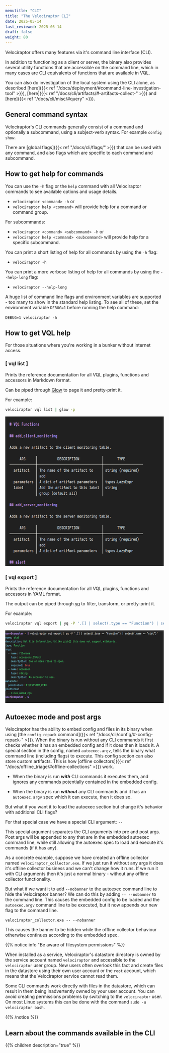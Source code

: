 ```yaml
---
menutitle: "CLI"
title: "The Velociraptor CLI"
date: 2025-05-14
last_reviewed: 2025-05-14
draft: false
weight: 80
---
```


Velociraptor offers many features via it's command line interface (CLI).

In addition to functioning as a client or server, the binary also provides
several utility functions that are accessible on the command line, which in many
cases are CLI equivalents of functions that are available in VQL.

You can also do investigation of the local system using the CLI alone, as
described [here]({{< ref "/docs/deployment/#command-line-investigation-tool" >}}),
[here]({{< ref "/docs/cli/artifacts/#-artifacts-collect-" >}}) and
[here]({{< ref "/docs/cli/misc/#query" >}}).

## General command syntax

Velociraptor's CLI commands generally consist of a command and optionally a
subcommand, using a subject-verb syntax. For example `config show`.

There are [global flags]({{< ref "/docs/cli/flags/" >}}) that can be used with
any command, and also flags which are specific to each command and
subcommand.

## How to get help for commands

You can use the `-h` flag or the `help` command with all Velociraptor commands
to see available options and usage details.

- `velociraptor <command> -h` or
- `velociraptor help <command>`
will provide help for a command or command group.

For subcommands:

- `velociraptor <command> <subcommand> -h` or
- `velociraptor help <command> <subcommand>`
will provide help for a specific subcommand.

You can print a short listing of help for all commands by using the `-h`
flag:
- `velociraptor -h`

You can print a more verbose listing of help for all commands by using the
`--help-long` flag:
- `velociraptor --help-long`

A huge list of command line flags and environment variables are supported - too
many to show in the standard help listing. To see all of these, set the
environment variable `DEBUG=1` before running the help command:

`DEBUG=1 velociraptor -h`

## How to get VQL help

For those situations where you're working in a bunker without internet access.

### [ vql list ]

Prints the reference documentation for all VQL plugins, functions and accessors
in Markdown format.

Can be piped through [Glow](https://github.com/charmbracelet/glow) to page it
and pretty-print it.

For example:

```sh
velociraptor vql list | glow -p
```
![](glow.png)

### [ vql export ]

Prints the reference documentation for all VQL plugins, functions and accessors
in YAML format.

The output can be piped through [yq](https://github.com/mikefarah/yq) to filter,
transform, or pretty-print it.

For example:

```sh
velociraptor vql export | yq -P '.[] | select(.type == "Function") | select(.name == "stat")'
```
![](yq.png)

## Autoexec mode and post args

Velociraptor has the ability to embed config and files in its binary when using
[the `config repack` command]({{< ref "/docs/cli/config/#-config-repack-" >}}).
When the binary is run without any CLI commands it first checks whether it has
an embedded config and if it does then it loads it. A special section in the
config, named `autoexec.argv`, tells the binary what command line (including
flags) to execute. This config section can also store custom artifacts.
This is how [offline collectors]({{< ref "/docs/offline_triage/#offline-collections" >}})
work.

- When the binary is run ***with*** CLI commands it executes them, and ignores any
  commands potentially contained in the embedded config.

- When the binary is run ***without*** any CLI commands and it has an
`autoexec.argv` spec which it can execute, then it does so.

But what if you want it to load the autoexec section but change it's behavior
with additional CLI flags?

For that special case we have a special CLI argument: `--`

This special argument separates the CLI arguments into pre and post args. Post
args will be appended to any that are in the embedded autoexec command line,
while still allowing the autoexec spec to load and execute it's commands (if it
has any).

As a concrete example, suppose we have created an offline collector named
`velociraptor_collector.exe`. If we just run it without any args it does it's
offline collector business and we can't change how it runs. If we run it with
CLI arguments then it's just a normal binary - without any offline collector
functionality.

But what if we want it to add `--nobanner` to the autoexec command line to hide
the Velociraptor banner? We can do this by adding `-- --nobanner` to the command
line. This causes the embedded config to be loaded and the `autoexec.argv`
command line to be executed, but it now appends our new flag to the command
line.

```text
velociraptor_collector.exe -- --nobanner
```

This causes the banner to be hidden while the offline collector behaviour
otherwise continues according to the embedded spec.

{{% notice info "Be aware of filesystem permissions" %}}

When installed as a service, Velociraptor's datastore directory is owned by the
service account named `velociraptor` and accessible to the `velociraptor` user
group. New users often overlook this fact and create files in the datastore
using their own user account or the `root` account, which means that the
Velociraptor service cannot read them.

Some CLI commands work directly with files in the datastore, which can result in
them being inadvertently owned by your user account. You can avoid creating
permissions problems by switching to the `velociraptor` user. On most Linux
systems this can be done with the command `sudo -u velociraptor bash`.

{{% /notice %}}

## Learn about the commands available in the CLI

{{% children description="true" %}}
